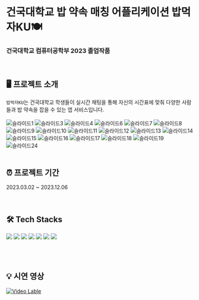 # 건국대학교 밥 약속 매칭 어플리케이션 밥먹자KU🍽️

### 건국대학교 컴퓨터공학부 2023 졸업작품

<br>

## 🖥️ 프로젝트 소개
`밥먹자KU`는 건국대학교 학생들이 실시간 채팅을 통해 자신의 시간표에 맞춰 다양한 사람들과 밥 약속을 잡을 수 있는 앱 서비스입니다. <br><br>
![슬라이드1](https://github.com/ssggii/bobmukjaKU-FE/assets/80433455/8848a3fb-d3fe-4df4-bc43-79d7ee5e3233)
![슬라이드3](https://github.com/ssggii/bobmukjaKU-FE/assets/80433455/f6b29c7c-ceb1-49fa-a20c-4a0e6b8c9935)
![슬라이드4](https://github.com/ssggii/bobmukjaKU-FE/assets/80433455/a98ecdd8-3bda-4e41-9639-6c20c6816889)
![슬라이드6](https://github.com/ssggii/bobmukjaKU-FE/assets/80433455/f917ba7f-4cf9-4f4a-ac54-54fa5269d843)
![슬라이드7](https://github.com/ssggii/bobmukjaKU-FE/assets/80433455/db201f19-98fc-4f4b-ad3e-ddd0df5f1046)
![슬라이드8](https://github.com/ssggii/bobmukjaKU-FE/assets/80433455/b749fb91-3009-4233-b40c-58aa8ffa1909)
![슬라이드9](https://github.com/ssggii/bobmukjaKU-FE/assets/80433455/c1d6d16a-7325-4ffc-8538-e4248beb9f94)
![슬라이드10](https://github.com/ssggii/bobmukjaKU-FE/assets/80433455/e2a275d0-9b45-47e2-95cb-32a667d2a52e)
![슬라이드11](https://github.com/ssggii/bobmukjaKU-FE/assets/80433455/da55e9e9-339f-4523-a720-fc64f0467954)
![슬라이드12](https://github.com/ssggii/bobmukjaKU-FE/assets/80433455/5576e609-f994-4bbf-9f9c-1c2817bcff05)
![슬라이드13](https://github.com/ssggii/bobmukjaKU-FE/assets/80433455/be55441e-f09d-4a98-b3ce-aaa56c46901c)
![슬라이드14](https://github.com/ssggii/bobmukjaKU-FE/assets/80433455/1674919f-3c01-4126-9bf4-9313f040ed4a)
![슬라이드15](https://github.com/ssggii/bobmukjaKU-FE/assets/80433455/f819758c-e7eb-463d-9474-f627b63d8374)
![슬라이드16](https://github.com/ssggii/bobmukjaKU-FE/assets/80433455/1e958bff-7e77-4f59-81b0-c9db7638c9a3)
![슬라이드17](https://github.com/ssggii/bobmukjaKU-FE/assets/80433455/f983399a-02dc-4161-b032-1a7e9eb0c0ff)
![슬라이드18](https://github.com/ssggii/bobmukjaKU-FE/assets/80433455/5baf22a2-c30f-4449-9114-3674c3a9325e)
![슬라이드19](https://github.com/ssggii/bobmukjaKU-FE/assets/80433455/c93e7d72-53fb-475e-8fcb-5b0241faed7b)
![슬라이드24](https://github.com/ssggii/bobmukjaKU-FE/assets/80433455/53b46bb7-b98b-465d-a22a-e6321d183984)
<br><br>

## ⏰ 프로젝트 기간
2023.03.02 ~ 2023.12.06
<br><br><br>

## 🛠️ Tech Stacks
<div>
  <img src="https://img.shields.io/badge/java-007396?style=for-the-badge&logo=java&logoColor=white">
  <img src="https://img.shields.io/badge/spring-6DB33F?style=for-the-badge&logo=spring&logoColor=white">
  <img src="https://img.shields.io/badge/springboot-6DB33F?style=for-the-badge&logo=springboot&logoColor=white">
  <img src="https://img.shields.io/badge/mariaDB-003545?style=for-the-badge&logo=mariaDB&logoColor=white">
  <img src="https://img.shields.io/badge/flask-000000?style=for-the-badge&logo=flask&logoColor=white">
  <img src="https://img.shields.io/badge/firebase-FFCA28?style=for-the-badge&logo=firebase&logoColor=white">
  <img src="https://img.shields.io/badge/redis-FF4438?style=for-the-badge&logo=redis&logoColor=white">
</div>
<br><br><br>

## 💡 시연 영상
[![Video Lable](http://img.youtube.com/vi/HMFMw17umcE/0.jpg)](https://youtu.be/HMFMw17umcE?si=edYIjaY33csZEZ0H)

